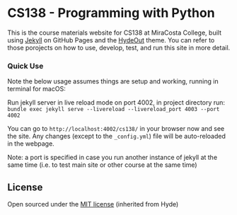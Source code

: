 # CS138 - Programming with Python

This is the course materials website for CS138 at MiraCosta College, built using [Jekyll](http://jekyllrb.com/) on GitHub Pages and the [HydeOut](https://github.com/fongandrew/hydeout) theme. You can refer to those porojects on how to use, develop, test, and run this site in more detail.

### Quick Use

Note the below usage assumes things are setup and working, running in terminal for macOS:

Run jekyll server in live reload mode on port 4002, in project directory run:
`bundle exec jekyll serve --livereload --livereload_port 4003 --port 4002`

You can go to `http://localhost:4002/cs138/` in your browser now and see the site. Any changes (except to the `_config.yml`) file will be auto-reloaded in the webpage.

Note: a port is specified in case you run another instance of jekyll at the same time (i.e. to test main site or other course at the same time)

## License

Open sourced under the [MIT license](LICENSE.md) (inherited from Hyde)
